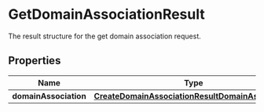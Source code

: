 

# GetDomainAssociationResult

 The result structure for the get domain association request. 

## Properties

| Name | Type | Description | Notes |
|------------ | ------------- | ------------- | -------------|
|**domainAssociation** | [**CreateDomainAssociationResultDomainAssociation**](CreateDomainAssociationResultDomainAssociation.md) |  |  |



